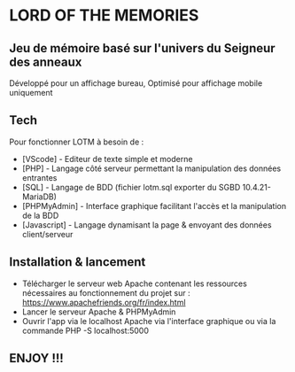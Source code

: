 # LORD OF THE MEMORIES
## Jeu de mémoire basé sur l'univers du Seigneur des anneaux

Développé pour un affichage bureau,
Optimisé pour affichage mobile uniquement

## Tech

Pour fonctionner LOTM à besoin de :

- [VScode] - Editeur de texte simple et moderne
- [PHP] - Langage côté serveur permettant la manipulation des données entrantes
- [SQL] - Langage de BDD (fichier lotm.sql exporter du SGBD 10.4.21-MariaDB)
- [PHPMyAdmin] - Interface graphique facilitant l'accès et la manipulation de la BDD
- [Javascript] - Langage dynamisant la page & envoyant des données client/serveur


## Installation & lancement

- Télécharger le serveur web Apache contenant les ressources nécessaires au fonctionnement du projet sur : https://www.apachefriends.org/fr/index.html
- Lancer le serveur Apache & PHPMyAdmin
- Ouvrir l'app via le localhost Apache via l'interface graphique ou via la commande PHP -S localhost:5000


## ENJOY !!!



